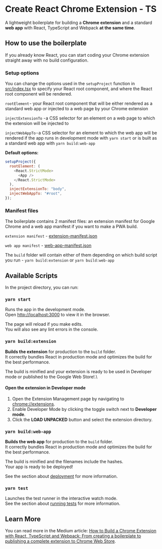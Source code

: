 # Create React Chrome Extension - TS

A lightweight boilerplate for building a **Chrome extension** and a standard **web app** with React, TypeScript and Webpack **at the same time**.

## How to use the boilerplate

If you already know React, you can start coding your Chrome extension straight away with no build configuration.

### Setup options

You can change the options used in the `setupProject` function in  [src/index.tsx](https://github.com/pixochi/create-react-chrome-extension-ts/blob/main/src/index.tsx) to specify your React root component, and where the React root component will be rendered.

`rootElement` - your React root component that will be either rendered as a standard web app or injected to a web page by your Chrome extension

`injectExtensionTo` - a CSS selector for an element on a web page to which the extension will be injected to

`injectWebAppTo` - a CSS selector for an element to which the web app will be rendered if the app runs in development mode with `yarn start` or is built as a standard web app with `yarn build:web-app`

**Default options:**
```javascript
setupProject({
  rootElement: (
    <React.StrictMode>
      <App />
    </React.StrictMode>
  ),
  injectExtensionTo: "body",
  injectWebAppTo: "#root",
});
```

### Manifest files

The boilerplate contains 2 manifest files: an extension manifest for Google Chrome and a web app manifest if you want to make a PWA build.

`extension manifest` - [extension-manifest.json](https://github.com/pixochi/create-react-chrome-extension-ts/blob/main/public/extension-manifest.json)

`web app manifest` - [web-app-manifest.json](https://github.com/pixochi/create-react-chrome-extension-ts/blob/main/public/web-app-manifest.json)

The `build` folder will contain either of them depending on which build script you run - `yarn build:extension` or `yarn build:web-app`

## Available Scripts

In the project directory, you can run:

### `yarn start`

Runs the app in the development mode.\
Open [http://localhost:3000](http://localhost:3000) to view it in the browser.

The page will reload if you make edits.\
You will also see any lint errors in the console.

### `yarn build:extension`

**Builds the extension** for production to the `build` folder.\
It correctly bundles React in production mode and optimizes the build for the best performance.

The build is minified and your extension is ready to be used in Developer mode or published to the Google Web Store!.\

#### Open the extension in Developer mode

1. Open the Extension Management page by navigating to [chrome://extensions](chrome://extensions).
2. Enable Developer Mode by clicking the toggle switch next to **Developer mode**.
3. Click the **LOAD UNPACKED** button and select the extension directory.

### `yarn build:web-app`

**Builds the web app** for production to the `build` folder.\
It correctly bundles React in production mode and optimizes the build for the best performance.

The build is minified and the filenames include the hashes.\
Your app is ready to be deployed!

See the section about [deployment](https://facebook.github.io/create-react-app/docs/deployment) for more information.

### `yarn test`

Launches the test runner in the interactive watch mode.\
See the section about [running tests](https://facebook.github.io/create-react-app/docs/running-tests) for more information.

## Learn More

You can read more in the Medium article: [How to Build a Chrome Extension with React, TypeScript and Webpack: From creating a boilerplate to publishing a complete extension to Chrome Web Store](https://jakub-kozak.medium.com/how-to-build-a-chrome-extension-with-react-typescript-and-webpack-92e806ce2e16).


